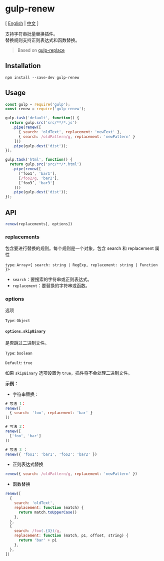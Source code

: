 # gulp-renew

[ [English](./README.md) | [中文](./README.zh_CN.md) ]



支持字符串批量替换插件。  
替换规则支持正则表达式和函数替换。

> Based on [gulp-replace](https://www.npmjs.com/package/gulp-replace)

## Installation

```
npm install --save-dev gulp-renew
```

## Usage

```js
const gulp = require('gulp');
const renew = require('gulp-renew');

gulp.task('default', function() {
  return gulp.src('src/**/*.js')
   .pipe(renew([
      { search: 'oldText', replacement: 'newText' },
      { search: /oldPattern/g, replacement: 'newPattern' }
    ]))
   .pipe(gulp.dest('dist'));
});

gulp.task('html', function() {
  return gulp.src('src/**/*.html')
   .pipe(renew([
      [‘foo1’, 'bar1'],
      [/foo2/g, 'bar2'],
      [‘foo3’, 'bar3']
    ]))
   .pipe(gulp.dest('dist'));
});
```

## API

```js
renew(replacements[, options])
```

### replacements

包含要进行替换的规则。每个规则是一个对象，包含 search 和 replacement 属性

`type`: `Array<{ search: string | RegExp, replacement: string | Function }>`

- `search`：要搜索的字符串或正则表达式。
- `replacement`：要替换的字符串或函数。

### options

选项

`Type`: `Object`

#### `options.skipBinary`

是否跳过二进制文件。

`Type`: `boolean`

`Default`: `true`

如果 `skipBinary` 选项设置为 `true`，插件将不会处理二进制文件。

**示例：**

- 字符串替换：

```js
# 写法 1：
renew([
  { search: 'foo', replacement: 'bar' }
])

# 写法 2：
renew([
  ['foo', 'bar']
])

# 写法 3 ：
renew({ 'foo1': 'bar1', 'foo2': 'bar2' })
```

- 正则表达式替换

```js
renew({ search: /oldPattern/g, replacement: 'newPattern' })
```

- 函数替换

```js
renew([
  {
    search: 'oldText',
    replacement: function (match) {
      return match.toUpperCase()
    },
  },
  {
    search: /foo(.{3})/g,
    replacement: function (match, p1, offset, string) {
      return 'bar' + p1
    },
  },
])
```
